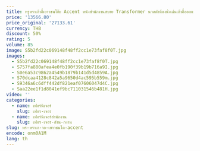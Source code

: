 ```yaml
---
title: หรูหราเก้าอี้เยาวชนโต๊ะ Accent หนังสํานักงานสบาย Transformer นวดต่ําห้องนั่งเล่นเก้าอี้ออกแบบผู้เล่น PC อานเตียง
price: '13566.80'
price_original: '27133.61'
currency: THB
discount: 50%
rating: 5
volume: 85
image: S5b2fd22c069148f48ff2cc1e73faf8f0T.jpg
images:
  - S5b2fd22c069148f48ff2cc1e73faf8f0T.jpg
  - S757fa880afea4e0fb190f39b19b716a9I.jpg
  - S0e6a53c9862a4549b1879b141d5d4859A.jpg
  - S70dcaa4128c842a5a9650d4ac595b559m.jpg
  - S9346a6c6dff442df821eaf07606047d4C.jpg
  - Saa22ee1f1d8041ef9bc711031546b481H.jpg
video: ''
categories:
  - name: เฟอร์นิเจอร์
    slug: เฟอร-เจอร
  - name: เฟอร์นิเจอร์สำนักงาน
    slug: เฟอร-เจอร-สำน-กงาน
slug: หร-หราเก-าอ-เยาวชนโต-accent
encode: onm0A1M
lang: th
---
```

  